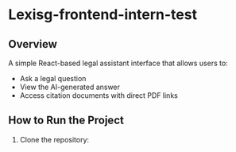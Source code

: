 # Lexisg-frontend-intern-test

## Overview
A simple React-based legal assistant interface that allows users to:
- Ask a legal question
- View the AI-generated answer
- Access citation documents with direct PDF links

## How to Run the Project

1. Clone the repository:
